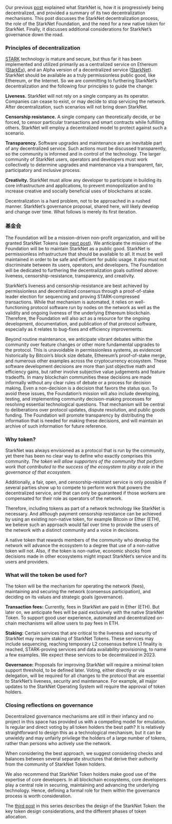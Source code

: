 Our previous [post](https://medium.com/@starkware/part-1-starknet-sovereignty-a-decentralization-proposal-bca3e98a01ef) explained what StarkNet is, how it is progressively being decentralized, and provided a summary of its two decentralization mechanisms. This post discusses the StarkNet decentralization process, the role of the StarkNet Foundation, and the need for a new native token for StarkNet. Finally, it discusses additional considerations for StarkNet’s governance down the road.

### Principles of decentralization

[STARK](https://eprint.iacr.org/2018/046.pdf) technology is mature and secure, but thus far it has been implemented and utilized primarily as a centralized service on Ethereum ([StarkEx](https://starkware.co/starkex/)), and an Alpha version of a decentralized service ([StarkNet](https://starkware.co/starknet/)). StarkNet should be available as a truly permissionless public good, like Ethereum, or the Internet. So we are committing to furthering StarkNet’s decentralization and the following four principles to guide the change:

**Liveness.** StarkNet will not rely on a single company as its operator. Companies can cease to exist, or may decide to stop servicing the network. After decentralization, such scenarios will not bring down StarkNet.

**Censorship resistance.** A single company can theoretically decide, or be forced, to censor particular transactions and smart contracts while fulfilling others. StarkNet will employ a decentralized model to protect against such a scenario.

**Transparency.** Software upgrades and maintenance are an inevitable part of any decentralized service. Such actions must be discussed transparently, so the community is informed and in control of the technology. The larger community of StarkNet users, operators and developers must work collectively to determine upgrades and maintenance via a transparent, fair, participatory and inclusive process.

**Creativity.** StarkNet must allow any developer to participate in building its core infrastructure and applications, to prevent monopolization and to increase creative and socially beneficial uses of blockchains at scale.

Decentralization is a hard problem, not to be approached in a rushed manner. StarkNet’s governance proposal, shared here, will likely develop and change over time. What follows is merely its first iteration.

### 基金会

The Foundation will be a mission-driven non-profit organization, and will be granted StarkNet Tokens (see [next post](https://medium.com/@starkware/part-3-starknet-token-design-5cc17af066c6)). We anticipate the mission of the Foundation will be to maintain StarkNet as a public good. StarkNet is permissionless infrastructure that should be available to all. It must be well maintained in order to be safe and efficient for public usage. It also must not discriminate between its users, operators, and developers. The Foundation will be dedicated to furthering the decentralization goals outlined above: liveness, censorship-resistance, transparency, and creativity.

StarkNet’s liveness and censorship-resistance are best achieved by permissionless and decentralized consensus through a proof-of-stake leader election for sequencing and proving STARK-compressed transactions. While that mechanism is automated, it relies on well-functioning protocol software run by nodes on the network as well as the validity and ongoing liveness of the underlying Ethereum blockchain. Therefore, the Foundation will also act as a resource for the ongoing development, documentation, and publication of that protocol software, especially as it relates to bug-fixes and efficiency improvements.

Beyond routine maintenance, we anticipate vibrant debates within the community over feature changes or other more fundamental upgrades to the protocol. This is unavoidable in permissionless systems, as evidenced historically by Bitcoin’s block size debate, Ethereum’s proof-of-stake merge, and numerous other examples across the cryptocurrency ecosystem. These software development decisions are more than just objective math and efficiency gains, but rather involve subjective value judgements and feature tradeoffs. In many blockchain communities these decisions are made informally without any clear rules of debate or a process for decision making. Even a non-decision is a decision that favors the status quo. To avoid these issues, the Foundation’s mission will also include developing, testing, and implementing community decision-making processes for resolving essential technological questions. That mechanism will be central to deliberations over protocol updates, dispute resolution, and public goods funding. The Foundation will promote transparency by distributing the information that is needed for making these decisions, and will maintain an archive of such information for future reference.

### Why token?

StarkNet was always envisioned as a protocol that is run by the community, yet there has been no clear way to define who exactly comprises this community. *The token will allow supporters of the community that perform work that contributed to the success of the ecosystem to play a role in the governance of that ecosystem.*

Additionally, a fair, open, and censorship-resistant service is only possible if several parties show up to compete to perform work that powers the decentralized service, and that can only be guaranteed if those workers are compensated for their role as operators of the network.

Therefore, including tokens as part of a network technology like StarkNet is necessary. And although payment censorship resistance can be achieved by using an existing non-native token, for example Bitcoin or Ether (ETH), we believe such an approach would fail over time to provide the users of the network with a distinct community and a voice in decisions.

A native token that rewards members of the community who develop the network will advance the ecosystem to a degree that use of a non-native token will not. Also, if the token is non-native, economic shocks from decisions made in other ecosystems might impact StarkNet’s service and its users and providers.

### What will the token be used for?

The token will be the mechanism for operating the network (fees), maintaining and securing the network (consensus participation), and deciding on its values and strategic goals (governance).

**Transaction fees:** Currently, fees in StarkNet are paid in Ether (ETH). But later on, we anticipate fees will be paid exclusively with the native StarkNet Token. To support good user experience, automated and decentralized on-chain mechanisms will allow users to pay fees in ETH.

**Staking:** Certain services that are critical to the liveness and security of StarkNet may require staking of StarkNet Tokens. These services may include sequencing, reaching temporary L2 consensus before L1 finality is reached, STARK-proving services and data availability provisioning, to name a few examples. We expect these services to be decentralized in 2023.

**Governance:** Proposals for improving StarkNet will require a minimal token support threshold, to be defined later. Voting, either directly or via delegation, will be required for all changes to the protocol that are essential to StarkNet’s liveness, security and maintenance. For example, all major updates to the StarkNet Operating System will require the approval of token holders.

### Closing reflections on governance

Decentralized governance mechanisms are still in their infancy and no project in this space has provided us with a compelling model for emulation. Is regular and direct voting by all token holders the best path? It is relatively straightforward to design this as a technological mechanism, but it can be unwieldy and may unfairly privilege the holders of a large number of tokens, rather than persons who actively use the network.

When considering the best approach, we suggest considering checks and balances between several separate structures that derive their authority from the community of StarkNet Token holders.

We also recommend that StarkNet Token holders make good use of the expertise of core developers. In all blockchain ecosystems, core developers play a central role in securing, maintaining and advancing the underlying technology. Hence, defining a formal role for them within the governance process is worth consideration.

The [third post](https://medium.com/@starkware/part-3-starknet-token-design-5cc17af066c6) in this series describes the design of the StarkNet Token: the key token design considerations, and the different phases of token allocation.